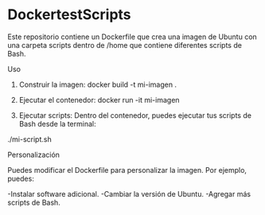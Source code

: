 # DockertestScripts

Este repositorio contiene un Dockerfile que crea una imagen de Ubuntu con una carpeta scripts dentro de /home que contiene diferentes scripts de Bash.

Uso

1) Construir la imagen:
docker build -t mi-imagen .

2) Ejecutar el contenedor:
docker run -it mi-imagen

3) Ejecutar scripts:
Dentro del contenedor, puedes ejecutar tus scripts de Bash desde la terminal:

./mi-script.sh

Personalización

Puedes modificar el Dockerfile para personalizar la imagen. Por ejemplo, puedes:

-Instalar software adicional.
-Cambiar la versión de Ubuntu.
-Agregar más scripts de Bash.
